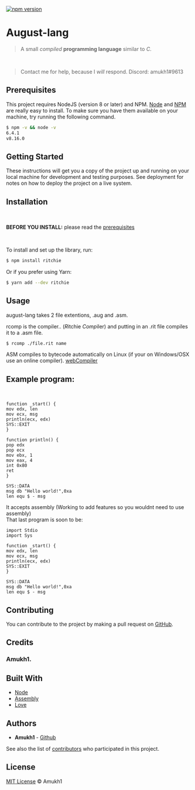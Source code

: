 [![npm version](https://badge.fury.io/js/Ritchie.svg)](https://www.npmjs.com/package/Ritchie)

# August-lang

> A small *compiled* **programming language** similar to *C*.

<br>

> Contact me for help, because I *will* respond. Discord: amukh1#9613

## Prerequisites

This project requires NodeJS (version 8 or later) and NPM.
[Node](http://nodejs.org/) and [NPM](https://npmjs.org/) are really easy to install.
To make sure you have them available on your machine,
try running the following command.

```sh
$ npm -v && node -v
6.4.1
v8.16.0
```

## Getting Started

These instructions will get you a copy of the project up and running on your local machine for development and testing purposes. See deployment for notes on how to deploy the project on a live system.

## Installation
<br>

**BEFORE YOU INSTALL:** please read the [prerequisites](#prerequisites)

<br>

To install and set up the library, run:

```sh
$ npm install ritchie
```

Or if you prefer using Yarn:

```sh
$ yarn add --dev ritchie
```

## Usage

august-lang takes 2 file extentions, .aug and .asm.
<br>

rcomp is the compiler.. (*R*itchie *Comp*iler) and putting in an .rit file compiles it to a .asm file.

```sh
$ rcomp ./file.rit name
```
ASM compiles to bytecode automatically on Linux (if your on Windows/OSX use an online compiler).
[webCompiler](https://www.jdoodle.com/compile-assembler-nasm-online/)

## Example program:
<br>

```
function _start() {
mov	edx, len  
mov	ecx, msg
println(ecx, edx)
SYS::EXIT
}

function println() {
pop edx
pop ecx
mov	ebx, 1	   
mov	eax, 4	 
int	0x80        
ret
}

SYS::DATA
msg db "Hello world!",0xa
len	equ	$ - msg
```
It accepts assembly (Working to add features so you wouldnt need to use assembly)
<br>
That last program is soon to be:

```
import Stdio
import Sys

function _start() {
mov	edx, len  
mov	ecx, msg
println(ecx, edx)
SYS::EXIT
}

SYS::DATA
msg db "Hello world!",0xa
len	equ	$ - msg
```

## Contributing

You can contribute to the project by making a pull request on [GitHub](https://github.com/amukh1/Ritchie).

## Credits

### Amukh1.

## Built With

* [Node](https://nodejs.org/)
* [Assembly](https://expressjs.com)
* [Love](https://amukh1.dev)

## Authors

* **Amukh1** - [Github](https://github.com/amukh1)

See also the list of [contributors](https://github.com/amukh1/Ritchie/contributors) who participated in this project.

## License

[MIT License](https://andreasonny.mit-license.org/20122) © Amukh1